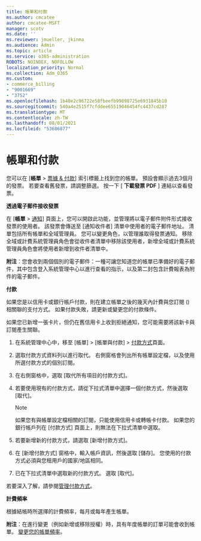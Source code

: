 ```yaml
---
title: 帳單和付款
ms.author: cmcatee
author: cmcatee-MSFT
manager: scotv
ms.date: ''
ms.reviewer: jmueller, jkinma
ms.audience: Admin
ms.topic: article
ms.service: o365-administration
ROBOTS: NOINDEX, NOFOLLOW
localization_priority: Normal
ms.collection: Adm_O365
ms.custom:
- commerce_billing
- "9001669"
- "3752"
ms.openlocfilehash: 1b48e2c96722e58fbeefb99898725e6931845b10
ms.sourcegitcommit: 540a4e2515f7cfddee65519046454fc4437cd287
ms.translationtype: MT
ms.contentlocale: zh-TW
ms.lasthandoff: 08/01/2021
ms.locfileid: "53686877"
---
```

# <a name="billing-and-payment"></a>帳單和付款

您可以在 [**帳單**  >  [票據 & 付款](https://go.microsoft.com/fwlink/p/?linkid=848039)] 索引標籤上找到您的帳單。 預設會顯示過去3個月的發票。  若要查看舊發票，請調整篩選。  按一下 [ **下載發票 PDF** ] 連結以查看發票。

**透過電子郵件接收發票**

在 [**帳單**  >  [通知](https://go.microsoft.com/fwlink/p/?linkid=853212)] 頁面上，您可以開啟此功能，並管理將以電子郵件附件形式接收發票的使用者。 該發票會傳送至 [通知收件者] 清單中使用者的電子郵件地址。 清單包括所有帳單和全域管理員。  您可以變更角色，以管理誰取得發票通知。  移除全域或計費系統管理員角色會從收件者清單中移除該使用者，新增全域或計費系統管理員角色會將使用者新增到收件者清單中。

**附注**：您會收到兩個個別的電子郵件：一種可讓您知道您的帳單已準備好的電子郵件，其中包含登入系統管理中心以進行查看的指示，以及第二封包含計費報表為附件的電子郵件。

**付款**

如果您是以信用卡或銀行帳戶付款，則在建立帳單之後的幾天內計費與您訂閱 () 相關聯的支付方式。 如果付款失敗，請更新或變更您的付款條件。

如果您已新增一張卡片，但仍在舊信用卡上收到拒絕通知，您可能需要將該新卡與訂閱產生關聯。

1. 在系統管理中心中，移至 [帳單] > [帳單與付款] > [付款方式](https://go.microsoft.com/fwlink/p/?linkid=2018806)頁面。

2. 選取付款方式資料列以進行取代。 右側窗格會列出所有帳單設定檔，以及使用所選付款方式的個別訂閱。

3. 在右側窗格中，選取 [取代所有項目的付款方式]。

4. 若要使用現有的付款方式，請從下拉式清單中選擇一個付款方式，然後選取 [取代]。

    > [!NOTE]
    > 如果您有與帳單設定檔相關的訂閱，只能使用信用卡或轉帳卡付款。 如果您的銀行帳戶列在 [付款方式] 頁面上，則無法在下拉式清單中選取。

5. 若要新增新的付款方式，請選取 [新增付款方式]。

6. 在 [新增付款方式] 窗格中，輸入帳戶資訊，然後選取 [儲存]。 您使用的付款方式必須與您租用戶的國家/地區相同。

7. 已在下拉式清單中選取新的付款方式。 選取 [取代]。

若要深入了解，請參閱[管理付款方式](/microsoft-365/commerce/billing-and-payments/manage-payment-methods)。

**計費頻率**

根據結帳時所選擇的計費頻率，每月或每年產生帳單。  

**附注**：在進行變更（例如新增或移除授權）時，具有年度帳單的訂單可能會收到帳單。 [變更您的帳單頻率](/microsoft-365/commerce/billing-and-payments/change-payment-frequency)。
